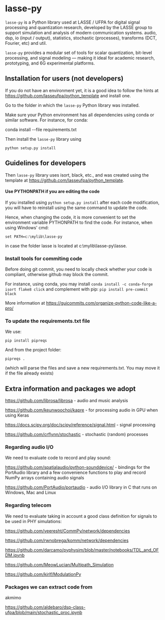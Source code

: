 # lasse-py

`lasse-py` is a Python library used at LASSE / UFPA for digital signal processing and quantization research, developed by the LASSE group to support simulation and analysis of modern communication systems.
 audio, dsp, io (input / output), statistics, stochastic (processes), transforms (DCT, Fourier, etc) and util.

`lasse-py` provides a modular set of tools for scalar quantization, bit-level processing, and signal modeling — making it ideal for academic research, prototyping, and 6G experimental platforms.

## Installation for users (not developers)

If you do not have an environment yet, it is a good idea to follow the hints at https://github.com/lasseufpa/python_template and install one.

Go to the folder in which the `lasse-py` Python library was installed.

Make sure your Python environment has all dependencies using conda or similar software. For instance, for conda:

conda install --file requirements.txt

Then install the `lasse-py` library using

``python setup.py install``

## Guidelines for developers

Then `lasse-py` library uses isort, black, etc., and was created using the template at
https://github.com/lasseufpa/python_template.

#### Use PYTHONPATH if you are editing the code

If you installed using
``python setup.py install``
after each code modification, you will have to reinstall using the same command to update the code.

Hence, when changing the code, it is more convenient to set the environment variable PYTHONPATH to find the code.
For instance, when using Windows' cmd:

``set PATH=c:\mylib\lasse-py``

in case the folder lasse is located at c:\mylib\lasse-py\lasse.

### Install tools for commiting code

Before doing git commit, you need to locally check whether your code is compliant, otherwise github may block the commit.

For instance, using conda, you may install
``conda install -c conda-forge isort flake8 click``
and complement with pip:
``pip install pre-commit black``

More information at 
https://guicommits.com/organize-python-code-like-a-pro/

### To update the requirements.txt file 

We use:

``pip install pipreqs``

And from the project folder:

``pipreqs .``

(which will parse the files and save a new requirements.txt. You may move it if the file already exists)

## Extra information and packages we adopt

https://github.com/librosa/librosa - audio and music analysis

https://github.com/keunwoochoi/kapre - for processing audio in GPU when using Keras

https://docs.scipy.org/doc/scipy/reference/signal.html - signal processing

https://github.com/crflynn/stochastic - stochastic (random) processes

### Regarding audio I/O

We need to evaluate code to record and play sound:

https://github.com/spatialaudio/python-sounddevice/ - bindings for the PortAudio library and a few convenience functions to play and record NumPy arrays containing audio signals

https://github.com/PortAudio/portaudio - audio I/O library in C that runs on Windows, Mac and Linux

### Regarding telecom

We need to evaluate taking in account a good class definition for signals to be used in PHY simulations:

https://github.com/veeresht/CommPy/network/dependencies

https://github.com/rwnobrega/komm/network/dependencies

https://github.com/darcamo/pyphysim/blob/master/notebooks/TDL_and_OFDM.ipynb

https://github.com/MeowLucian/Multipath_Simulation

https://github.com/kirlf/ModulationPy

### Packages we can extract code from

akmimo

https://github.com/aldebaro/dsp-class-ufpa/blob/main/stochastic_proc.ipynb


